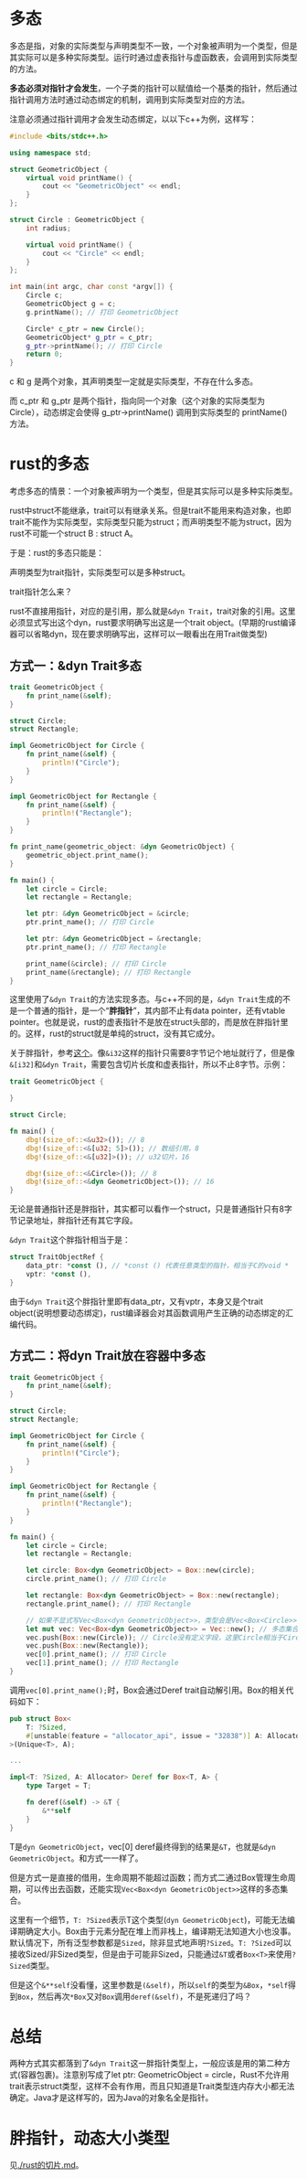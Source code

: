 # 多态
多态是指，对象的实际类型与声明类型不一致，一个对象被声明为一个类型，但是其实际可以是多种实际类型。运行时通过虚表指针与虚函数表，会调用到实际类型的方法。

**多态必须对指针才会发生**，一个子类的指针可以赋值给一个基类的指针，然后通过指针调用方法时通过动态绑定的机制，调用到实际类型对应的方法。

注意必须通过指针调用才会发生动态绑定，以以下c++为例，这样写：
```cpp
#include <bits/stdc++.h>

using namespace std;

struct GeometricObject {
    virtual void printName() {
        cout << "GeometricObject" << endl;
    }
};

struct Circle : GeometricObject {
    int radius;

    virtual void printName() {
        cout << "Circle" << endl;
    }
};

int main(int argc, char const *argv[]) {
    Circle c;
    GeometricObject g = c;
    g.printName(); // 打印 GeometricObject

    Circle* c_ptr = new Circle();
    GeometricObject* g_ptr = c_ptr;
    g_ptr->printName(); // 打印 Circle
    return 0;
}
```
c 和 g 是两个对象，其声明类型一定就是实际类型，不存在什么多态。

而 c_ptr 和 g_ptr 是两个指针，指向同一个对象（这个对象的实际类型为 Circle），动态绑定会使得 g_ptr->printName() 调用到实际类型的 printName() 方法。


# rust的多态
考虑多态的情景：一个对象被声明为一个类型，但是其实际可以是多种实际类型。

rust中struct不能继承，trait可以有继承关系。但是trait不能用来构造对象，也即trait不能作为实际类型，实际类型只能为struct；而声明类型不能为struct，因为rust不可能一个struct B : struct A。

于是：rust的多态只能是：

声明类型为trait指针，实际类型可以是多种struct。

trait指针怎么来？

rust不直接用指针，对应的是引用，那么就是`&dyn Trait`，trait对象的引用。这里必须显式写出这个dyn，rust要求明确写出这是一个trait object。(早期的rust编译器可以省略dyn，现在要求明确写出，这样可以一眼看出在用Trait做类型)

## 方式一：&dyn Trait多态

```Rust
trait GeometricObject {
    fn print_name(&self);
}

struct Circle;
struct Rectangle;

impl GeometricObject for Circle {
    fn print_name(&self) {
        println!("Circle");
    }
}

impl GeometricObject for Rectangle {
    fn print_name(&self) {
        println!("Rectangle");
    }
}

fn print_name(geometric_object: &dyn GeometricObject) {
    geometric_object.print_name();
}

fn main() {
    let circle = Circle;
    let rectangle = Rectangle;

    let ptr: &dyn GeometricObject = &circle;
    ptr.print_name(); // 打印 Circle

    let ptr: &dyn GeometricObject = &rectangle;
    ptr.print_name(); // 打印 Rectangle

    print_name(&circle); // 打印 Circle
    print_name(&rectangle); // 打印 Rectangle
}
```
这里使用了`&dyn Trait`的方法实现多态。与c++不同的是，`&dyn Trait`生成的不是一个普通的指针，是一个“**胖指针**”，其内部不止有data pointer，还有vtable pointer。也就是说，rust的虚表指针不是放在struct头部的，而是放在胖指针里的。这样，rust的struct就是单纯的struct，没有其它成分。

关于胖指针，参考[这个](https://stackoverflow.com/questions/57754901/what-is-a-fat-pointer)。像`&i32`这样的指针只需要8字节记个地址就行了，但是像`&[i32]`和`&dyn Trait`，需要包含切片长度和虚表指针，所以不止8字节。示例：

```Rust
trait GeometricObject {

}

struct Circle;

fn main() {
    dbg!(size_of::<&u32>()); // 8
    dbg!(size_of::<&[u32; 5]>()); // 数组引用，8
    dbg!(size_of::<&[u32]>()); // u32切片，16

    dbg!(size_of::<&Circle>()); // 8
    dbg!(size_of::<&dyn GeometricObject>()); // 16
}
```

无论是普通指针还是胖指针，其实都可以看作一个struct，只是普通指针只有8字节记录地址，胖指针还有其它字段。

`&dyn Trait`这个胖指针相当于是：
```Rust
struct TraitObjectRef {
    data_ptr: *const (), // *const () 代表任意类型的指针，相当于C的void *
    vptr: *const (),
}
```

由于`&dyn Trait`这个胖指针里即有data_ptr，又有vptr，本身又是个trait object(说明想要动态绑定)，rust编译器会对其函数调用产生正确的动态绑定的汇编代码。

## 方式二：将dyn Trait放在容器中多态

```Rust
trait GeometricObject {
    fn print_name(&self);
}

struct Circle;
struct Rectangle;

impl GeometricObject for Circle {
    fn print_name(&self) {
        println!("Circle");
    }
}

impl GeometricObject for Rectangle {
    fn print_name(&self) {
        println!("Rectangle");
    }
}

fn main() {
    let circle = Circle;
    let rectangle = Rectangle;

    let circle: Box<dyn GeometricObject> = Box::new(circle);
    circle.print_name(); // 打印 Circle

    let rectangle: Box<dyn GeometricObject> = Box::new(rectangle);
    rectangle.print_name(); // 打印 Rectangle

    // 如果不显式写Vec<Box<dyn GeometricObject>>，类型会是Vec<Box<Circle>>，装不进Box::new(Rectangle)，编译报错
    let mut vec: Vec<Box<dyn GeometricObject>> = Vec::new(); // 多态集合
    vec.push(Box::new(Circle)); // Circle没有定义字段，这里Circle相当于Circle{}
    vec.push(Box::new(Rectangle));
    vec[0].print_name(); // 打印 Circle
    vec[1].print_name(); // 打印 Rectangle
}
```
调用`vec[0].print_name();`时，Box会通过Deref trait自动解引用。Box的相关代码如下：

```Rust
pub struct Box<
    T: ?Sized,
    #[unstable(feature = "allocator_api", issue = "32838")] A: Allocator = Global,
>(Unique<T>, A);

...

impl<T: ?Sized, A: Allocator> Deref for Box<T, A> {
    type Target = T;

    fn deref(&self) -> &T {
        &**self
    }
}
```
T是`dyn GeometricObject`，vec[0] deref最终得到的结果是`&T`，也就是`&dyn GeometricObject`。和方式一一样了。

但是方式一是直接的借用，生命周期不能超过函数；而方式二通过Box管理生命周期，可以传出去函数，还能实现`Vec<Box<dyn GeometricObject>>`这样的多态集合。

这里有一个细节，`T: ?Sized`表示T这个类型(`dyn GeometricObject`)，可能无法编译期确定大小。Box由于元素分配在堆上而非栈上，编译期无法知道大小也没事。默认情况下，所有泛型参数都是`Sized`，除非显式地声明`?Sized`。`T: ?Sized`可以接收Sized/非Sized类型，但是由于可能非Sized，只能通过`&T`或者`Box<T>`来使用`?Sized`类型。

但是这个`&**self`没看懂，这里参数是`(&self)`，所以`self`的类型为`&Box`，`*self`得到`Box`，然后再次`*Box`又对`Box`调用`deref(&self)`，不是死递归了吗？

# 总结

两种方式其实都落到了`&dyn Trait`这一胖指针类型上，一般应该是用的第二种方式(容器包裹)。注意别写成了let ptr: GeometricObject = circle，Rust不允许用trait表示struct类型，这样不会有作用，而且只知道是Trait类型连内存大小都无法确定。Java才是这样写的，因为Java的对象名全是指针。

# 胖指针，动态大小类型
见[./rust的切片.md](./rust的切片.md)。